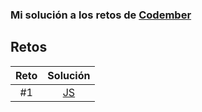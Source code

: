### Mi solución a los retos de [Codember](https://codember.dev/)

## Retos

| Reto |           Solución            |
| :--: | :---------------------------: |
|  #1  | [JS](challenge-1/exercise.js) |
